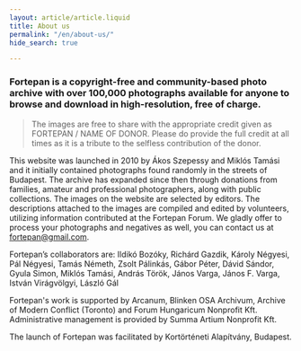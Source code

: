 ```yaml
---
layout: article/article.liquid
title: About us
permalink: "/en/about-us/"
hide_search: true

---
```

### Fortepan is a copyright-free and community-based photo archive with over 100,000 photographs available for anyone to browse and download in high-resolution, free of charge.

> The images are free to share with the appropriate credit given as FORTEPAN / NAME OF DONOR. Please do provide the full credit at all times as it is a tribute to the selfless contribution of the donor.

This website was launched in 2010 by Ákos Szepessy and Miklós Tamási and it initially contained photographs found randomly in the streets of Budapest. The archive has expanded since then through donations from families, amateur and professional photographers, along with public collections. The images on the website are selected by editors. The descriptions attached to the images are compiled and edited by volunteers, utilizing information contributed at the Fortepan Forum. We gladly offer to process your photographs and negatives as well, you can contact us at [fortepan@gmail.com](mailto:fortepan@gmail.com).

Fortepan’s collaborators are: Ildikó Bozóky, Richárd Gazdik, Károly Négyesi, Pál Négyesi, Tamás Németh, Zsolt Pálinkás, Gábor Péter, Dávid Sándor, Gyula Simon, Miklós Tamási, András Török, János Varga, János F. Varga, István Virágvölgyi, <span class="border-grief">László Gál</span>

Fortepan's work is supported by Arcanum, Blinken OSA Archivum, Archive of Modern Conflict (Toronto) and Forum Hungaricum Nonprofit Kft. Administrative management is provided by Summa Artium Nonprofit Kft.

The launch of Fortepan was facilitated by Kortörténeti Alapítvány, Budapest.